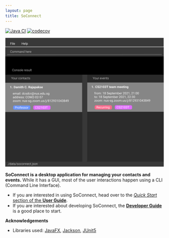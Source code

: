 ```yaml
---
layout: page
title: SoConnect
---
```


[![Java CI](https://github.com/AY2122S1-CS2103T-W15-3/tp/actions/workflows/gradle.yml/badge.svg)](https://github.com/AY2122S1-CS2103T-W15-3/tp/actions/workflows/gradle.yml)
[![codecov](https://codecov.io/gh/AY2122S1-CS2103T-W15-3/tp/branch/master/graph/badge.svg?token=40MOICZDNE)](https://codecov.io/gh/AY2122S1-CS2103T-W15-3/tp)

![Ui](images/Ui.png)


**SoConnect is a desktop application for managing your contacts and events.** While it has a GUI, most of the user interactions happen using a CLI (Command Line Interface).

* If you are interested in using SoConnect, head over to the [_Quick Start_ section of the **User Guide**](UserGuide.html#quick-start).
* If you are interested about developing SoConnect, the [**Developer Guide**](DeveloperGuide.html) is a good place to start.


**Acknowledgements**

* Libraries used: [JavaFX](https://openjfx.io/), [Jackson](https://github.com/FasterXML/jackson), [JUnit5](https://github.com/junit-team/junit5)
